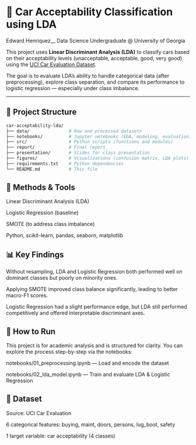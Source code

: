 # 🚗 Car Acceptability Classification using LDA

Edward Henriquez\_\_
Data Science Undergraduate @ University of Georgia

This project uses **Linear Discriminant Analysis (LDA)** to classify cars based on their acceptability levels (unacceptable, acceptable, good, very good) using the [UCI Car Evaluation Dataset](https://archive.ics.uci.edu/dataset/19/car+evaluation).

The goal is to evaluate LDA’s ability to handle categorical data (after preprocessing), explore class separation, and compare its performance to logistic regression — especially under class imbalance.

---

## 📁 Project Structure

```bash
car-acceptability-lda/
├── data/               # Raw and processed datasets
├── notebooks/          # Jupyter notebooks (EDA, modeling, evaluation)
├── src/                # Python scripts (functions and modules)
├── report/             # Final report
├── presentation/       # Slides for class presentation
├── figures/            # Visualizations (confusion matrix, LDA plots)
├── requirements.txt    # Python dependencies
└── README.md           # This file
```

## 🧠 Methods & Tools

Linear Discriminant Analysis (LDA)

Logistic Regression (baseline)

SMOTE (to address class imbalance)

Python, scikit-learn, pandas, seaborn, matplotlib

## 📊 Key Findings

Without resampling, LDA and Logistic Regression both performed well on dominant classes but poorly on minority ones.

Applying SMOTE improved class balance significantly, leading to better macro-F1 scores.

Logistic Regression had a slight performance edge, but LDA still performed competitively and offered interpretable discriminant axes.

## 🧪 How to Run

This project is for academic analysis and is structured for clarity. You can explore the process step-by-step via the notebooks:

notebooks/01_preprocessing.ipynb — Load and encode the dataset

notebooks/02_lda_model.ipynb — Train and evaluate LDA & Logistic Regression

## 📌 Dataset

Source: UCI Car Evaluation

6 categorical features: buying, maint, doors, persons, lug_boot, safety

1 target variable: car acceptability (4 classes)

```

```
